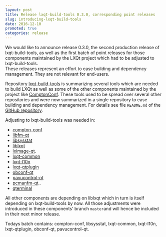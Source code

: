 ```yaml
---
layout: post
title: Release lxqt-build-tools 0.3.0, corresponding point releases
slug: introducing-lxqt-build-tools
date: 2016-12-10
promoted: true
categories: release
---
```


We would like to announce release 0.3.0, the second production release of lxqt-build-tools, as well as the first batch of point releases for those components maintained by the LXQt project which had to be adjusted to lxqt-build-tools.  
These releases represent an effort to ease building and dependency management. They are not relevant for end-users.  

Repository [lxqt-build-tools](https://github.com/lxqt/lxqt-build-tools) is summarizing several tools which are needed to build LXQt as well as some of the other components maintained by the project like [ComptonConf](https://github.com/lxqt/compton-conf). These tools used to be spread over several other repositories and were now summarized in a single repository to ease building and dependency management. For details see file `README.md` of the [GitHub repository](https://github.com/lxqt/lxqt-build-tools).  

Adjusting to lxqt-build-tools was needed in:
* [compton-conf](https://github.com/lxqt/compton-conf)
* [libfm-qt](https://github.com/lxqt/libfm-qt)
* [libsysstat](https://github.com/lxqt/libsysstat)
* [liblxqt](https://github.com/lxqt/liblxqt)
* [lximage-qt](https://github.com/lxqt/lximage-qt).
* [lxqt-common](https://github.com/lxqt/lxqt-common)
* [lxqt-l10n](https://github.com/lxqt/lxqt-l10n)
* [lxqt-qtplugin](https://github.com/lxqt/lxqt-qtplugin)
* [obconf-qt](https://github.com/lxqt/obconf-qt)
* [pavucontrol-qt](https://github.com/lxqt/pavucontrol-qt)
* [pcmanfm-qt](https://github.com/lxqt/pcmanfm-qt)..
* [qterminal](https://github.com/lxqt/qterminal)

All other components are depending on liblxqt which in turn is itself depending on lxqt-build-tools by now. All those adjustments were introduced in these components' branch `master`and will hence be included in their next minor release.

Todays batch contains: compton-conf, libsysstat, lxqt-common, lxqt-l10n, lxqt-qtplugin, obconf-qt, pavucontrol-qt.

